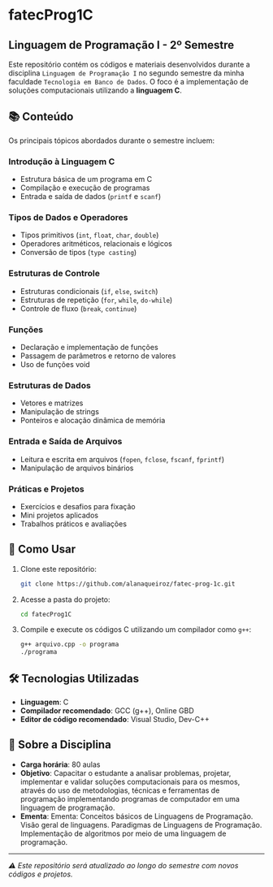# fatecProg1C

## Linguagem de Programação I - 2º Semestre

Este repositório contém os códigos e materiais desenvolvidos durante a disciplina `Linguagem de Programação I` no segundo semestre da minha faculdade `Tecnologia em Banco de Dados`. O foco é a implementação de soluções computacionais utilizando a **linguagem C**.

## 📚 Conteúdo

Os principais tópicos abordados durante o semestre incluem:

### Introdução à Linguagem C
- Estrutura básica de um programa em C
- Compilação e execução de programas
- Entrada e saída de dados (`printf` e `scanf`)

### Tipos de Dados e Operadores
- Tipos primitivos (`int`, `float`, `char`, `double`)
- Operadores aritméticos, relacionais e lógicos
- Conversão de tipos (`type casting`)

### Estruturas de Controle
- Estruturas condicionais (`if`, `else`, `switch`)
- Estruturas de repetição (`for`, `while`, `do-while`)
- Controle de fluxo (`break`, `continue`)

### Funções
- Declaração e implementação de funções
- Passagem de parâmetros e retorno de valores
- Uso de funções void

### Estruturas de Dados
- Vetores e matrizes
- Manipulação de strings
- Ponteiros e alocação dinâmica de memória

### Entrada e Saída de Arquivos
- Leitura e escrita em arquivos (`fopen`, `fclose`, `fscanf`, `fprintf`)
- Manipulação de arquivos binários

### Práticas e Projetos
- Exercícios e desafios para fixação
- Mini projetos aplicados
- Trabalhos práticos e avaliações

## 🚀 Como Usar

1. Clone este repositório:
   ```sh
   git clone https://github.com/alanaqueiroz/fatec-prog-1c.git
   ```
2. Acesse a pasta do projeto:
   ```sh
   cd fatecProg1C
   ```
3. Compile e execute os códigos C utilizando um compilador como `g++`:
   ```sh
   g++ arquivo.cpp -o programa
   ./programa

## 🛠 Tecnologias Utilizadas

- **Linguagem**: C
- **Compilador recomendado**: GCC (g++), Online GBD
- **Editor de código recomendado**: Visual Studio, Dev-C++

## 📌 Sobre a Disciplina

- **Carga horária**: 80 aulas
- **Objetivo**: Capacitar o estudante a analisar problemas, projetar, implementar e validar soluções computacionais para os mesmos, através do uso de metodologias, técnicas e ferramentas de programação implementando programas de computador em uma linguagem de programação.
- **Ementa**: Ementa: Conceitos básicos de Linguagens de Programação. Visão geral de linguagens. Paradigmas de Linguagens de Programação. Implementação de algoritmos por meio de uma linguagem de programação.
---

*⚠️ Este repositório será atualizado ao longo do semestre com novos códigos e projetos.*
